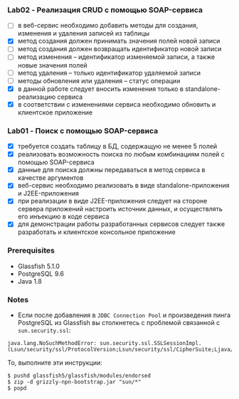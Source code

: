 
### Lab02 - Реализация CRUD с помощью SOAP-сервиса

- [ ] в веб-сервис необходимо добавить методы для создания, изменения и удаления записей из таблицы
- [x] метод создания должен принимать значения полей новой записи
- [ ] метод создания должен возвращать идентификатор новой записи
- [ ] метод изменения – идентификатор изменяемой записи, а также новые значения полей
- [ ] метод удаления – только идентификатор удаляемой записи
- [ ] методы обновления или удаления – статус операции
- [x] в данной работе следует вносить изменения только в standalone-реализацию сервиса
- [x] в соответствии с изменениями сервиса необходимо обновить и клиентское приложение

### Lab01 - Поиск с помощью SOAP-сервиса

- [x] требуется создать таблицу в БД, содержащую не менее 5 полей
- [x] реализовать возможность поиска по любым комбинациям полей с помощью SOAP-сервиса
- [x] данные для поиска должны передаваться в метод сервиса в качестве аргументов
- [x] веб-сервис необходимо реализовать в виде standalone-приложения и J2EE-приложения
- [x] при реализации в виде J2EE-приложения следует на стороне сервера приложений настроить источник данных, и
  осуществлять его инъекцию в коде сервиса
- [x] для демонстрации работы разработанных сервисов следует также разработать и клиентское консольное приложение

### Prerequisites

- Glassfish 5.1.0
- PostgreSQL 9.6
- Java 1.8

### Notes

- Если после добавления в `JDBC Connection Pool` и произведения пинга PostgreSQL из Glassfish вы столкнетесь с проблемой
  связанной с `sun.security.ssl`:

```
java.lang.NoSuchMethodError: sun.security.ssl.SSLSessionImpl.(Lsun/security/ssl/ProtocolVersion;Lsun/security/ssl/CipherSuite;Ljava/util/Collection;Lsun/security/ssl/SessionId;Ljava/lang/String;I)V
```

То, выполните эти инструкции:

```shell
$ pushd glassfish5/glassfish/modules/endorsed
$ zip -d grizzly-npn-bootstrap.jar "sun/*"
$ popd
```



